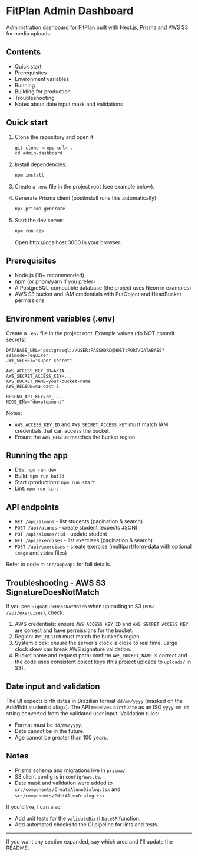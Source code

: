 # FitPlan Admin Dashboard

Administration dashboard for FitPlan built with Next.js, Prisma and AWS S3 for media uploads.

## Contents

- Quick start
- Prerequisites
- Environment variables
- Running
- Building for production
- Troubleshooting
- Notes about date input mask and validations

## Quick start

1. Clone the repository and open it:

   ```powershell
   git clone <repo-url> .
   cd admin-dashboard
   ```

2. Install dependencies:

   ```powershell
   npm install
   ```

3. Create a `.env` file in the project root (see example below).

4. Generate Prisma client (postinstall runs this automatically):

   ```powershell
   npx prisma generate
   ```

5. Start the dev server:

   ```powershell
   npm run dev
   ```

   Open http://localhost:3000 in your browser.

## Prerequisites

- Node.js (18+ recommended)
- npm (or pnpm/yarn if you prefer)
- A PostgreSQL-compatible database (the project uses Neon in examples)
- AWS S3 bucket and IAM credentials with PutObject and HeadBucket permissions

## Environment variables (.env)

Create a `.env` file in the project root. Example values (do NOT commit secrets):

```
DATABASE_URL="postgresql://USER:PASSWORD@HOST:PORT/DATABASE?sslmode=require"
JWT_SECRET="super-secret"

AWS_ACCESS_KEY_ID=AKIA...
AWS_SECRET_ACCESS_KEY=...
AWS_BUCKET_NAME=your-bucket-name
AWS_REGION=sa-east-1

RESEND_API_KEY=re_...
NODE_ENV="development"
```

Notes:

- `AWS_ACCESS_KEY_ID` and `AWS_SECRET_ACCESS_KEY` must match IAM credentials that can access the bucket.
- Ensure the `AWS_REGION` matches the bucket region.

## Running the app

- Dev: `npm run dev`
- Build: `npm run build`
- Start (production): `npm run start`
- Lint: `npm run lint`

## API endpoints

- `GET /api/alunos` - list students (pagination & search)
- `POST /api/alunos` - create student (expects JSON)
- `PUT /api/alunos/:id` - update student
- `GET /api/exercises` - list exercises (pagination & search)
- `POST /api/exercises` - create exercise (multipart/form-data with optional `image` and `video` files)

Refer to code in `src/app/api` for full details.

## Troubleshooting - AWS S3 SignatureDoesNotMatch

If you see `SignatureDoesNotMatch` when uploading to S3 (`POST /api/exercises`), check:

1. AWS credentials: ensure `AWS_ACCESS_KEY_ID` and `AWS_SECRET_ACCESS_KEY` are correct and have permissions for the bucket.
2. Region: `AWS_REGION` must match the bucket's region.
3. System clock: ensure the server's clock is close to real time. Large clock skew can break AWS signature validation.
4. Bucket name and request path: confirm `AWS_BUCKET_NAME` is correct and the code uses consistent object keys (this project uploads to `uploads/` in S3).

## Date input and validation

The UI expects birth dates in Brazilian format `dd/mm/yyyy` (masked on the Add/Edit student dialogs). The API receives `birthDate` as an ISO `yyyy-mm-dd` string converted from the validated user input. Validation rules:

- Format must be `dd/mm/yyyy`.
- Date cannot be in the future.
- Age cannot be greater than 100 years.

## Notes

- Prisma schema and migrations live in `prisma/`.
- S3 client config is in `config/aws.ts`.
- Date mask and validation were added to `src/components/CreateAlunoDialog.tsx` and `src/components/EditAlunoDialog.tsx`.

If you'd like, I can also:

- Add unit tests for the `validateBirthDateBR` function.
- Add automated checks to the CI pipeline for lints and tests.

---

If you want any section expanded, say which area and I'll update the README.
